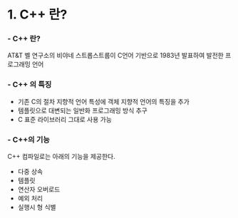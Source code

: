 # 1. C++ 란?

### - C++ 란?  
    
AT&T 벨 연구소의 비야네 스트롭스트룹이 C언어 기반으로 1983년 발표하여 발전한 프로그래밍 언어
   
   
   
### - C++ 의 특징
    
* 기존 C의 절차 지향적 언어 특성에 객체 지향적 언어의 특징을 추가
* 템플릿으로 대변되는 일반화 프로그래밍 방식 추구
* C 표준 라이브러리 그대로 사용 가능
   
   
   
### - C++의 기능
   
C++ 컴파일로는 아래의 기능을 제공한다.   
   
* 다중 상속
* 템플릿
* 연산자 오버로드
* 예외 처리
* 실행시 형 식별
